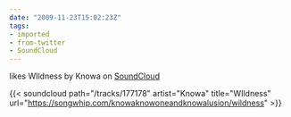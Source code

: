 ```yaml
---
date: "2009-11-23T15:02:23Z"
tags:
- imported
- from-twitter
- SoundCloud
---
```

likes WIldness by Knowa on [SoundCloud](/tags/SoundCloud)

{{< soundcloud path="/tracks/177178" artist="Knowa" title="WIldness" url="https://songwhip.com/knowaknowoneandknowalusion/wildness" >}}
